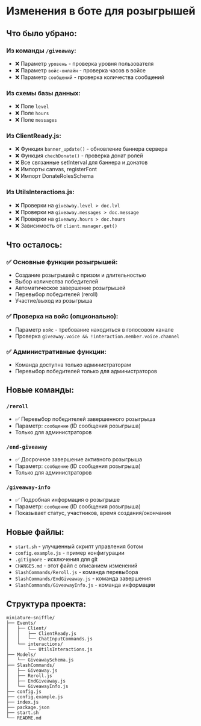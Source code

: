 # Изменения в боте для розыгрышей

## Что было убрано:

### Из команды `/giveaway`:
- ❌ Параметр `уровень` - проверка уровня пользователя
- ❌ Параметр `войс-онлайн` - проверка часов в войсе
- ❌ Параметр `сообщений` - проверка количества сообщений

### Из схемы базы данных:
- ❌ Поле `level` 
- ❌ Поле `hours`
- ❌ Поле `messages`

### Из ClientReady.js:
- ❌ Функция `banner_update()` - обновление баннера сервера
- ❌ Функция `chechDonate()` - проверка донат ролей
- ❌ Все связанные setInterval для баннера и донатов
- ❌ Импорты canvas, registerFont
- ❌ Импорт DonateRolesSchema

### Из UtilsInteractions.js:
- ❌ Проверки на `giveaway.level > doc.lvl`
- ❌ Проверки на `giveaway.messages > doc.message`
- ❌ Проверки на `giveaway.hours > doc.hours`
- ❌ Зависимость от `client.manager.get()`

## Что осталось:

### ✅ Основные функции розыгрышей:
- Создание розыгрышей с призом и длительностью
- Выбор количества победителей
- Автоматическое завершение розыгрышей
- Перевыбор победителей (reroll)
- Участие/выход из розыгрыша

### ✅ Проверка на войс (опционально):
- Параметр `войс` - требование находиться в голосовом канале
- Проверка `giveaway.voice && !interaction.member.voice.channel`

### ✅ Административные функции:
- Команда доступна только администраторам
- Перевыбор победителей только для администраторов

## Новые команды:

### `/reroll`
- ✅ Перевыбор победителей завершенного розыгрыша
- Параметр: `сообщение` (ID сообщения розыгрыша)
- Только для администраторов

### `/end-giveaway`
- ✅ Досрочное завершение активного розыгрыша
- Параметр: `сообщение` (ID сообщения розыгрыша)
- Только для администраторов

### `/giveaway-info`
- ✅ Подробная информация о розыгрыше
- Параметр: `сообщение` (ID сообщения розыгрыша)
- Показывает статус, участников, время создания/окончания

## Новые файлы:

- `start.sh` - улучшенный скрипт управления ботом
- `config.example.js` - пример конфигурации
- `.gitignore` - исключения для git
- `CHANGES.md` - этот файл с описанием изменений
- `SlashCommands/Reroll.js` - команда перевыбора
- `SlashCommands/EndGiveaway.js` - команда завершения
- `SlashCommands/GiveawayInfo.js` - команда информации

## Структура проекта:

```
miniature-sniffle/
├── Events/
│   ├── Client/
│   │   ├── ClientReady.js
│   │   └── ChatInputCommands.js
│   └── interactions/
│       └── UtilsInteractions.js
├── Models/
│   └── GiveawaySchema.js
├── SlashCommands/
│   ├── Giveaway.js
│   ├── Reroll.js
│   ├── EndGiveaway.js
│   └── GiveawayInfo.js
├── config.js
├── config.example.js
├── index.js
├── package.json
├── start.sh
└── README.md
```
